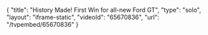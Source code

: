 {
    "title": "History Made! First Win for all-new Ford GT",
    "type": "solo",
    "layout": "iframe-static",
    "videoId": "65670836",
    "url": "\/tvpembed\/65670836"
}